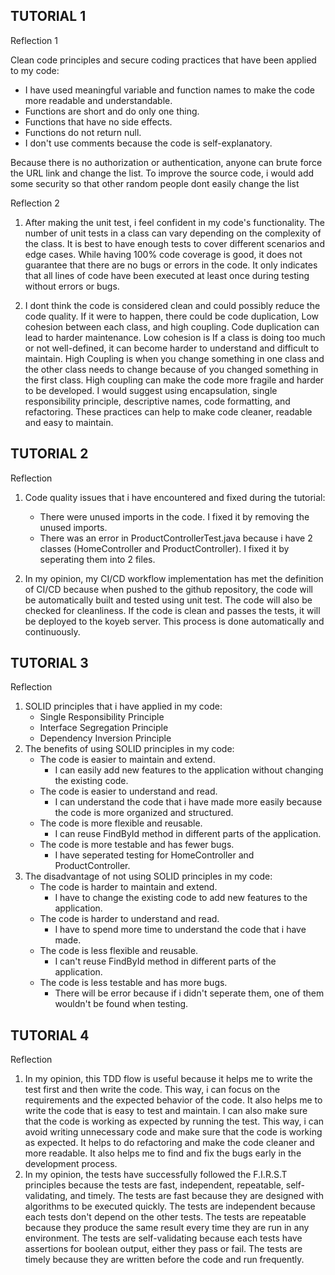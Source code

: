 TUTORIAL 1
---
Reflection 1

Clean code principles and secure coding practices that have been applied to my code:
- I have used meaningful variable and function names to make the code more readable and understandable.
- Functions are short and do only one thing.
- Functions that have no side effects.
- Functions do not return null.
- I don't use comments because the code is self-explanatory.

Because there is no authorization or authentication, anyone can brute force the URL link and change the list. To improve the source code, i would add some security so that other random people dont easily change the list

Reflection 2

1. After making the unit test, i feel confident in my code's functionality. The number of unit tests in a class can vary depending on the complexity of the class. It is best to have enough tests to cover different scenarios and edge cases. While having 100% code coverage is good, it does not guarantee that there are no bugs or errors in the code. It only indicates that all lines of code have been executed at least once during testing without errors or bugs.

2. I dont think the code is considered clean and could possibly reduce the code quality. If it were to happen, there could be code duplication, Low cohesion between each class, and high coupling. Code duplication can lead to harder maintenance. Low cohesion is If a class is doing too much or not well-defined, it can become harder to understand and difficult to maintain. High Coupling is when you change something in one class and the other class needs to change because of you changed something in the first class. High coupling can make the code more fragile and harder to be developed. I would suggest using encapsulation, single responsibility principle, descriptive names, code formatting, and refactoring. These practices can help to make code cleaner, readable and easy to maintain.

TUTORIAL 2
---
Reflection 
1. Code quality issues that i have encountered and fixed during the tutorial:
    - There were unused imports in the code. I fixed it by removing the unused imports.
    - There was an error in ProductControllerTest.java because i have 2 classes (HomeController and ProductController). I fixed it by seperating them into 2 files.

2. In my opinion, my CI/CD workflow implementation has met the definition of CI/CD because when pushed to the github repository, the code will be automatically built and tested using unit test. The code will also be checked for cleanliness. If the code is clean and passes the tests, it will be deployed to the koyeb server. This process is done automatically and continuously.

TUTORIAL 3
---
Reflection
1. SOLID principles that i have applied in my code:
    - Single Responsibility Principle
    - Interface Segregation Principle
    - Dependency Inversion Principle
2. The benefits of using SOLID principles in my code:
    - The code is easier to maintain and extend.
        * I can easily add new features to the application without changing the existing code.
    - The code is easier to understand and read.
        * I can understand the code that i have made more easily because the code is more organized and structured.
    - The code is more flexible and reusable.
        * I can reuse FindById method in different parts of the application.
    - The code is more testable and has fewer bugs.
        * I have seperated testing for HomeController and ProductController.
3. The disadvantage of not using SOLID principles in my code:
    - The code is harder to maintain and extend.
        * I have to change the existing code to add new features to the application.
    - The code is harder to understand and read.
        * I have to spend more time to understand the code that i have made.
    - The code is less flexible and reusable.
        * I can't reuse FindById method in different parts of the application.
    - The code is less testable and has more bugs.
        * There will be error because if i didn't seperate them, one of them wouldn't be found when testing.

TUTORIAL 4
---
Reflection
1. In my opinion, this TDD flow is useful because it helps me to write the test first and then write the code. This way, i can focus on the requirements and the expected behavior of the code. It also helps me to write the code that is easy to test and maintain. I can also make sure that the code is working as expected by running the test. This way, i can avoid writing unnecessary code and make sure that the code is working as expected. It helps to do refactoring and make the code cleaner and more readable. It also helps me to find and fix the bugs early in the development process.
2. In my opinion, the tests have successfully followed the F.I.R.S.T principles because the tests are fast, independent, repeatable, self-validating, and timely. The tests are fast because they are designed with algorithms to be executed quickly. The tests are independent because each tests don't depend on the other tests. The tests are repeatable because they produce the same result every time they are run in any environment. The tests are self-validating because each tests have assertions for boolean output, either they pass or fail. The tests are timely because they are written before the code and run frequently.
